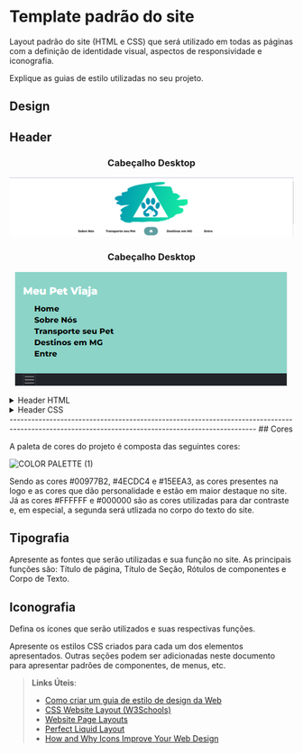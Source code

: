 # Template padrão do site

Layout padrão do site (HTML e CSS) que será utilizado em todas as páginas com a definição de identidade visual, aspectos de responsividade e iconografia.

Explique as guias de estilo utilizadas no seu projeto.

## Design

## Header
<div align="center">

### Cabeçalho Desktop
![Wireframe Destinos em MG](img/cabecalho-desktop.png)  

### Cabeçalho Desktop
![Wireframe Destinos em MG](img/cabecalho-mobile.png)

</div>  

<details>
  <summary>Header HTML</summary>

 ```html
<header class="header">
    <!--Logo -->
    <div class="logo">
        <img src="imagens/logo.png">
    </div>
    <!--Logo -->
    <!--Cabeçalho-->
    <div class="navigation-bar">
        <ul class="nav">
              <li>
                <a href="#">Sobre Nós</a>
              </li>
              <li>
                <a href="#">Transporte seu Pet</a>
              </li>
              <li>
                <a href="index.html"><i class="fa-solid fa-house"></i></a>
              </li>
              <li>
                <a href="#">Destinos em MG</a>
              </li>
              <li>
                <a href="#">Entre</a>
              </li>
        </ul>
    </div>
    <!--Cabeçalho-->
     <!--Responsive Navbars-->
     <div class="responsive-navbar">
      <div class="collapse" id="navbarToggleExternalContent">
        <div class="p-4" style="background-color: #8cd4c8;">
          <h5 class="text-white h4">Meu Pet Viaja</h5>
          <ul class="nav-responsive">
            <li>
              <a href="index.html">Home</a>
            </li>
            <li>
              <a href="#">Sobre Nós</a>
            </li>
            <li>
              <a href="#">Transporte seu Pet</a>
            </li>
            <li>
              <a href="#">Destinos em MG</a>
            </li>
            <li>
              <a href="#">Entre</a>
            </li>
      </ul>
        </div>
      </div>
      <nav class="navbar-responsive navbar-dark bg-dark">
        <div class="container-fluid">
          <button class="navbar-toggler" type="button" data-bs-toggle="collapse" data-bs-target="#navbarToggleExternalContent" aria-controls="navbarToggleExternalContent" aria-expanded="false" aria-label="Toggle navigation">
            <span class="navbar-toggler-icon"></span>
          </button>
        </div>
      </nav>
     </div>
</header>

 ```
</details>

<details>
  <summary>Header CSS</summary>

  ```css
.logo{
    display: flex;
    justify-content: center;
    margin-top: 2rem;
}

.logo img{

    max-width: 350px;
    min-width: 250px;
   
}

.navbar{
    display: block;
    margin-left: auto;
    margin-right: auto;
}

.navigation-bar{
    display: flex;
    justify-content: center;
    margin-top: 2rem;
    margin-bottom: 2rem;

}

.navbar ul li
{
    align-self: center;
    list-style: none;
    margin-top: -50px;

}

.nav {
    width: 750px;
    display: flex;
    justify-content: space-around;
    flex-direction: row;
    margin-right: 55px;
}

.nav li a{
    border-radius: 25px;
    transition: 0.3s;
    color: black;
}

.nav li a:hover{
   padding-left: 25px;
   padding-right: 25px;
    color: white;
    background-color: cadetblue !important;
    cursor: pointer;
    border-radius: 25px;
    transition: 0.3s;
}

.responsive-navbar{
  display: none;
}
/**Navbar*/
```
</details>
--------------------------------------------------------------------------------------------------------------------------------------------------
## Cores

A paleta de cores do projeto é composta das seguintes cores:

![COLOR PALETTE (1)](https://user-images.githubusercontent.com/116188910/236004081-c197b787-c1d4-450d-8051-196e3966c5b1.png)

Sendo as cores #00977B2, #4ECDC4 e #15EEA3, as cores presentes na logo e as cores que dão personalidade e estão em maior destaque no site. Já as cores #FFFFFF e #000000 são as cores utilizadas para dar contraste e, em especial, a segunda será utlizada no corpo do texto do site.

## Tipografia

Apresente as fontes que serão utilizadas e sua função no site. As principais funções são: Título de página, Título de Seção, Rótulos de componentes e Corpo de Texto.


## Iconografia

Defina os ícones que serão utilizados e suas respectivas funções.

Apresente os estilos CSS criados para cada um dos elementos apresentados.
Outras seções podem ser adicionadas neste documento para apresentar padrões de componentes, de menus, etc.


> **Links Úteis**:
>
> -  [Como criar um guia de estilo de design da Web](https://edrodrigues.com.br/blog/como-criar-um-guia-de-estilo-de-design-da-web/#)
> - [CSS Website Layout (W3Schools)](https://www.w3schools.com/css/css_website_layout.asp)
> - [Website Page Layouts](http://www.cellbiol.com/bioinformatics_web_development/chapter-3-your-first-web-page-learning-html-and-css/website-page-layouts/)
> - [Perfect Liquid Layout](https://matthewjamestaylor.com/perfect-liquid-layouts)
> - [How and Why Icons Improve Your Web Design](https://usabilla.com/blog/how-and-why-icons-improve-you-web-design/)
